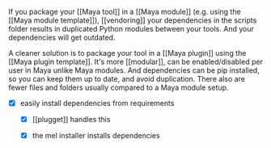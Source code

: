 If you package your [[Maya tool]] in a [[Maya module]] (e.g. using the [[Maya module template]]),
[[vendoring]] your dependencies in the scripts folder results in duplicated Python modules between your tools. And your dependencies will get outdated.

A cleaner solution is to package your tool in a [[Maya plugin]] using the [[Maya plugin template]]. It's more [[modular]], can be enabled/disabled per user in Maya unlike Maya modules. And dependencies can be pip installed, so you can keep them up to date, and avoid duplication.
There also are fewer files and folders usually compared to a Maya module setup.

- [x] easily install dependencies from requirements
	- [x] [[plugget]] handles this
	- [x] the mel installer installs dependencies

